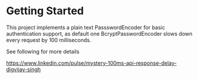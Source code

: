 # Getting Started

This project implements a plain text PassswordEncoder for basic authentication support, as default one BcryptPasswordEncoder slows down every request by 100 milliseconds.

See following for more details

https://www.linkedin.com/pulse/mystery-100ms-api-response-delay-digvijay-singh